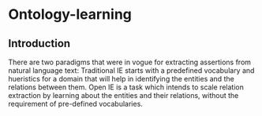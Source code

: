 Ontology-learning
=================

Introduction
------------

There are two paradigms that were in vogue for extracting assertions from natural language text: Traditional IE starts with a predefined vocabulary and hueristics for a domain that will help in identifying the entities and the relations between them. Open IE is a task which intends to scale relation extraction by learning about the entities and their relations, without the requirement of pre-defined vocabularies.

